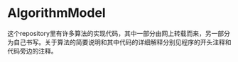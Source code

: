 # AlgorithmModel
这个repository里有许多算法的实现代码，其中一部分由网上转载而来，另一部分为自己书写。关于算法的简要说明和其中代码的详细解释分别见程序的开头注释和代码旁边的注释。
